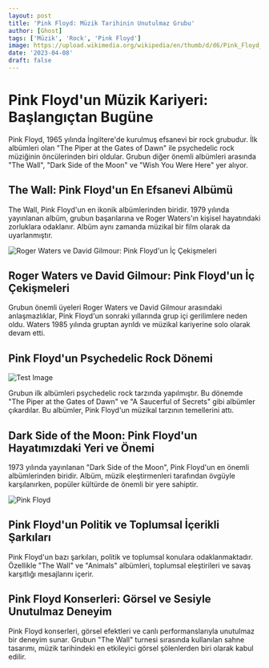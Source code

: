 ```yaml
---
layout: post
title: 'Pink Floyd: Müzik Tarihinin Unutulmaz Grubu'
author: [Ghost]
tags: ['Müzik', 'Rock', 'Pink Floyd']
image: https://upload.wikimedia.org/wikipedia/en/thumb/d/d6/Pink_Floyd_-_all_members.jpg/1280px-Pink_Floyd_-_all_members.jpg
date: '2023-04-08'
draft: false
---
```


# Pink Floyd'un Müzik Kariyeri: Başlangıçtan Bugüne

Pink Floyd, 1965 yılında İngiltere'de kurulmuş efsanevi bir rock grubudur. İlk albümleri olan "The Piper at the Gates of Dawn" ile psychedelic rock müziğinin öncülerinden biri oldular. Grubun diğer önemli albümleri arasında "The Wall", "Dark Side of the Moon" ve "Wish You Were Here" yer alıyor.

## The Wall: Pink Floyd'un En Efsanevi Albümü

The Wall, Pink Floyd'un en ikonik albümlerinden biridir. 1979 yılında yayınlanan albüm, grubun başarılarına ve Roger Waters'ın kişisel hayatındaki zorluklara odaklanır. Albüm aynı zamanda müzikal bir film olarak da uyarlanmıştır.

![Roger Waters ve David Gilmour: Pink Floyd'un İç Çekişmeleri](https://www.rionegro.com.ar/wp-content/uploads/2023/03/pink-floyd.jpg)

## Roger Waters ve David Gilmour: Pink Floyd'un İç Çekişmeleri

Grubun önemli üyeleri Roger Waters ve David Gilmour arasındaki anlaşmazlıklar, Pink Floyd'un sonraki yıllarında grup içi gerilimlere neden oldu. Waters 1985 yılında gruptan ayrıldı ve müzikal kariyerine solo olarak devam etti.

## Pink Floyd'un Psychedelic Rock Dönemi

![Test Image](https://cdn.britannica.com/64/23164-050-A7D2E9D9/Pink-Floyd.jpg)

Grubun ilk albümleri psychedelic rock tarzında yapılmıştır. Bu dönemde "The Piper at the Gates of Dawn" ve "A Saucerful of Secrets" gibi albümler çıkardılar. Bu albümler, Pink Floyd'un müzikal tarzının temellerini attı.

## Dark Side of the Moon: Pink Floyd'un Hayatımızdaki Yeri ve Önemi

1973 yılında yayınlanan "Dark Side of the Moon", Pink Floyd'un en önemli albümlerinden biridir. Albüm, müzik eleştirmenleri tarafından övgüyle karşılanırken, popüler kültürde de önemli bir yere sahiptir.

![Pink Floyd](https://encrypted-tbn0.gstatic.com/images?q=tbn:ANd9GcQcF6xlnrLnNioio5PTK_K1gTY4AqlBkUADWRyn3cwI0Uun2UHw7X3QlPPqp6NWdEfTi3Q&usqp=CAU)

## Pink Floyd'un Politik ve Toplumsal İçerikli Şarkıları

Pink Floyd'un bazı şarkıları, politik ve toplumsal konulara odaklanmaktadır. Özellikle "The Wall" ve "Animals" albümleri, toplumsal eleştirileri ve savaş karşıtlığı mesajlarını içerir.

## Pink Floyd Konserleri: Görsel ve Sesiyle Unutulmaz Deneyim

Pink Floyd konserleri, görsel efektleri ve canlı performanslarıyla unutulmaz bir deneyim sunar. Grubun "The Wall" turnesi sırasında kullanılan sahne tasarımı, müzik tarihindeki en etkileyici görsel şölenlerden biri olarak kabul edilir.

